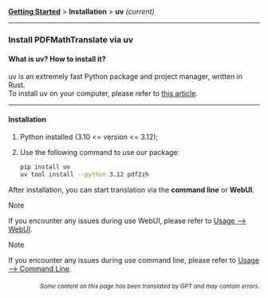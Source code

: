 [**Getting Started**](./getting-started.md) > **Installation** > **uv** _(current)_

---

### Install PDFMathTranslate via uv

#### What is uv? How to install it?

uv is an extremely fast Python package and project manager, written in Rust.
<br>
To install uv on your computer, please refer to [this article](https://docs.astral.sh/uv/getting-started/installation/).

---

#### Installation

1. Python installed (3.10 <= version <= 3.12);

2. Use the following command to use our package:

    ```bash
    pip install uv
    uv tool install --python 3.12 pdf2zh
    ```
After installation, you can start translation via the **command line** or **WebUI**.

> [!NOTE]
> If you encounter any issues during use WebUI, please refer to [Usage --> WebUI](./USAGE_webui.md).

> [!NOTE]
> If you encounter any issues during use command line, please refer to [Usage --> Command Line](./USAGE_commandline.md).

<div align="right">
<h6><small>Some content on this page has been translated by GPT and may contain errors.</small></h6>